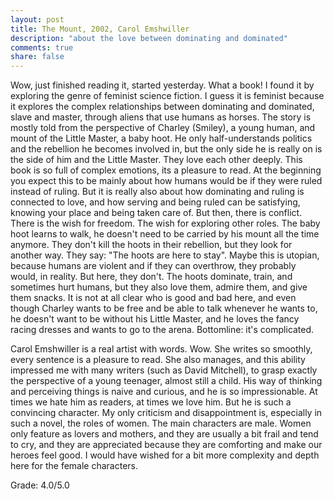 ```yaml
---
layout: post
title: The Mount, 2002, Carol Emshwiller
description: "about the love between dominating and dominated"
comments: true
share: false
---
```


Wow, just finished reading it, started yesterday. What a book! I found it by exploring the genre of feminist 
science fiction.
I guess it is feminist because it explores the complex relationships between dominating and dominated, slave and master, 
through aliens that use humans as horses. The story is mostly told from the perspective of Charley (Smiley), a young human, 
and mount of the Little Master, a baby hoot. He only half-understands politics and the rebellion he becomes involved in, but the 
only side he is really on is the side of him and the Little Master. They love each other deeply. This book is so full of complex 
emotions, its a pleasure to read. At the beginning you expect this to be mainly about how humans would be if they were ruled 
instead of ruling. But it is really also about how dominating and ruling is connected to love, and how serving and being ruled 
can be satisfying, knowing your place and being taken care of. But then, there is conflict. There is the wish for freedom. 
The wish for exploring other roles. The baby hoot learns to walk, he doesn't need to be carried by his mount all the time anymore. 
They don't kill the hoots in their rebellion, but they look for another way. They say: "The hoots are here to stay". 
Maybe this is utopian, because humans are violent and if they can overthrow, they probably would, in reality. 
But here, they don't. The hoots dominate, train, and sometimes hurt humans, but they also love them, 
admire them, and give them snacks. It is not at all clear who is good and bad here, and even though Charley wants to be free 
and be able to talk whenever he wants to, he doesn't want to be without his Little Master, and he loves the fancy 
racing dresses and wants to go to the arena. Bottomline: it's complicated.

Carol Emshwiller is a real artist with words. Wow. She writes so smoothly, every sentence is a pleasure to read. 
She also manages, and this ability impressed me with many writers (such as David Mitchell), to grasp exactly the perspective 
of a young teenager, almost still a child. His way of thinking and perceiving things is naive and curious, and he is so 
impressionable. At times we hate him as readers, at times we love him. But he is such a convincing character.
My only criticism and disappointment is, especially in such a novel, the roles of women. The main characters are male. 
Women only feature as lovers and mothers, and they are usually a bit frail and tend to cry, and they are appreciated 
because they are comforting and make our heroes feel good. I would have wished for a bit more complexity and depth here 
for the female characters.

Grade: 4.0/5.0


